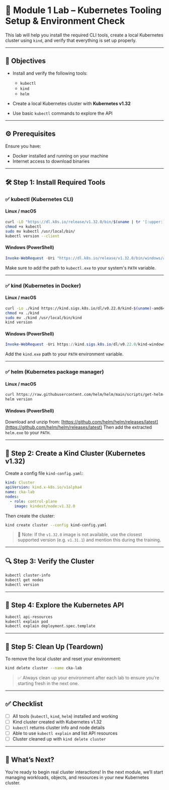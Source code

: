 # 🧪 Module 1 Lab – Kubernetes Tooling Setup & Environment Check

This lab will help you install the required CLI tools, create a local Kubernetes cluster using `kind`, and verify that everything is set up properly.

---

## 🌟 Objectives

* Install and verify the following tools:

  * `kubectl`
  * `kind`
  * `helm`
* Create a local Kubernetes cluster with **Kubernetes v1.32**
* Use basic `kubectl` commands to explore the API

---

## ⚙️ Prerequisites

Ensure you have:

* Docker installed and running on your machine
* Internet access to download binaries

---

## 🛠️ Step 1: Install Required Tools

### ✅ kubectl (Kubernetes CLI)

#### Linux / macOS

```bash
curl -LO "https://dl.k8s.io/release/v1.32.0/bin/$(uname | tr '[:upper:]' '[:lower:]')/amd64/kubectl"
chmod +x kubectl
sudo mv kubectl /usr/local/bin/
kubectl version --client
```

#### Windows (PowerShell)

```powershell
Invoke-WebRequest -Uri "https://dl.k8s.io/release/v1.32.0/bin/windows/amd64/kubectl.exe" -OutFile "kubectl.exe"
```

Make sure to add the path to `kubectl.exe` to your system's `PATH` variable.

---

### ✅ kind (Kubernetes in Docker)

#### Linux / macOS

```bash
curl -Lo ./kind https://kind.sigs.k8s.io/dl/v0.22.0/kind-$(uname)-amd64
chmod +x ./kind
sudo mv ./kind /usr/local/bin/kind
kind version
```

#### Windows (PowerShell)

```powershell
Invoke-WebRequest -Uri https://kind.sigs.k8s.io/dl/v0.22.0/kind-windows-amd64 -OutFile kind.exe
```

Add the `kind.exe` path to your `PATH` environment variable.

---

### ✅ helm (Kubernetes package manager)

#### Linux / macOS

```bash
curl https://raw.githubusercontent.com/helm/helm/main/scripts/get-helm-3 | bash
helm version
```

#### Windows (PowerShell)

Download and unzip from: [https://github.com/helm/helm/releases/latest](https://github.com/helm/helm/releases/latest)
Then add the extracted `helm.exe` to your `PATH`.

---

## 🚀 Step 2: Create a Kind Cluster (Kubernetes v1.32)

Create a config file `kind-config.yaml`:

```yaml
kind: Cluster
apiVersion: kind.x-k8s.io/v1alpha4
name: cka-lab
nodes:
  - role: control-plane
    image: kindest/node:v1.32.0
```

Then create the cluster:

```bash
kind create cluster --config kind-config.yaml
```

> 📝 Note: If the `v1.32.0` image is not available, use the closest supported version (e.g. `v1.31.1`) and mention this during the training.

---

## 🔍 Step 3: Verify the Cluster

```bash
kubectl cluster-info
kubectl get nodes
kubectl version
```

---

## 📖 Step 4: Explore the Kubernetes API

```bash
kubectl api-resources
kubectl explain pod
kubectl explain deployment.spec.template
```

---

## 🔧 Step 5: Clean Up (Teardown)

To remove the local cluster and reset your environment:

```bash
kind delete cluster --name cka-lab
```

> ✅ Always clean up your environment after each lab to ensure you're starting fresh in the next one.

---

## ✅ Checklist

* [ ] All tools (`kubectl`, `kind`, `helm`) installed and working
* [ ] Kind cluster created with Kubernetes v1.32
* [ ] `kubectl` returns cluster info and node details
* [ ] Able to use `kubectl explain` and list API resources
* [ ] Cluster cleaned up with `kind delete cluster`

---

## 💬 What’s Next?

You’re ready to begin real cluster interactions! In the next module, we’ll start managing workloads, objects, and resources in your new Kubernetes cluster.
